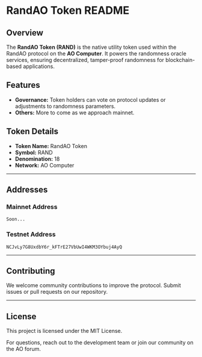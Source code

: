 # RandAO Token README

## Overview  
The **RandAO Token (RAND)** is the native utility token used within the RandAO protocol on the **AO Computer**. It powers the randomness oracle services, ensuring decentralized, tamper-proof randomness for blockchain-based applications.

## Features  
- **Governance:** Token holders can vote on protocol updates or adjustments to randomness parameters.  
- **Others:** More to come as we approach mainnet.  

## Token Details  
- **Token Name:** RandAO Token  
- **Symbol:** RAND  
- **Denomination:** 18  
- **Network:** AO Computer  

---

## Addresses  

### Mainnet Address  
```
Soon...
```

### Testnet Address  
```
NCJvLy7G8UxdbY6r_kFTrE27VbUwI4WKM3OYbuj4AyQ
```

---

## Contributing  
We welcome community contributions to improve the protocol. Submit issues or pull requests on our repository.  

---

## License  
This project is licensed under the MIT License.  

For questions, reach out to the development team or join our community on the AO forum.